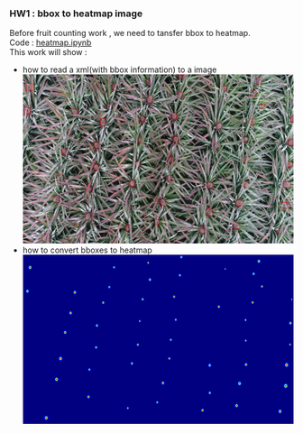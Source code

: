 ### HW1 : bbox to heatmap image
Before fruit counting work , we need to tansfer bbox to heatmap. <br />
Code : [heatmap.ipynb](https://github.com/aaron851113/ComputerVision/blob/master/bbox_to_heatmap/heatmap.ipynb) <br />
This work will show : 
* how to read a xml(with bbox information) to a image 
<img src="https://github.com/aaron851113/ComputerVision/blob/master/bbox_to_heatmap/labelled.jpg" width="600" height="300" /><br />
* how to convert bboxes to heatmap <br />
<img src="https://github.com/aaron851113/ComputerVision/blob/master/bbox_to_heatmap/heatmap_output.jpg" width="600" height="300" /><br />
